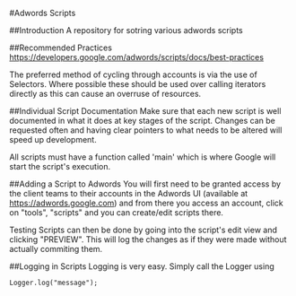#Adwords Scripts

##Introduction
A repository for sotring various adwords scripts

##Recommended Practices
https://developers.google.com/adwords/scripts/docs/best-practices

The preferred method of cycling through accounts is via the use of Selectors. Where
possible these should be used over calling iterators directly as this can cause an overruse of
resources.

##Individual Script Documentation
Make sure that each new script is well documented in what it does at key stages of the script.
Changes can be requested often and having clear pointers to what needs to be altered will speed up
development.

All scripts must have a function called 'main' which is where Google will start the script's execution.

##Adding a Script to Adwords
You will first need to be granted access by the client teams to their accounts in the Adwords UI
(available at https://adwords.google.com) and from there you access an account, click on "tools",
"scripts" and you can create/edit scripts there.

Testing Scripts can then be done by going into the script's edit view and clicking "PREVIEW".
This will log the changes as if they were made without actually commiting them.

##Logging in Scripts
Logging is very easy. Simply call the Logger using
	
	Logger.log("message");